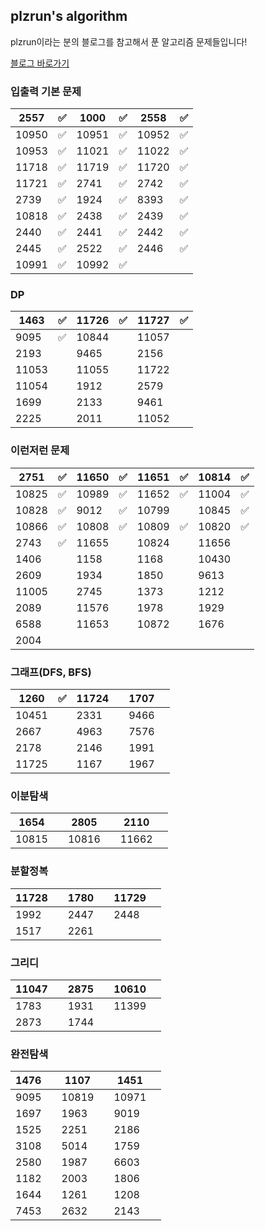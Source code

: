 ## plzrun's algorithm

plzrun이라는 분의 블로그를 참고해서 푼 알고리즘 문제들입니다!

[블로그 바로가기](https://plzrun.tistory.com/entry/%EC%95%8C%EA%B3%A0%EB%A6%AC%EC%A6%98-%EB%AC%B8%EC%A0%9C%ED%92%80%EC%9D%B4PS-%EC%8B%9C%EC%9E%91%ED%95%98%EA%B8%B0)

### 입출력 기본 문제

| 2557  | ✅    | 1000  | ✅    | 2558  | ✅    |
| ----- | ---- | ----- | ---- | ----- | ---- |
| 10950 | ✅    | 10951 | ✅    | 10952 | ✅    |
| 10953 | ✅    | 11021 | ✅    | 11022 | ✅    |
| 11718 | ✅    | 11719 | ✅    | 11720 | ✅    |
| 11721 | ✅    | 2741  | ✅    | 2742  | ✅    |
| 2739  | ✅    | 1924  | ✅    | 8393  | ✅    |
| 10818 | ✅    | 2438  | ✅    | 2439  | ✅    |
| 2440  | ✅    | 2441  | ✅    | 2442  | ✅    |
| 2445  | ✅    | 2522  | ✅    | 2446  | ✅    |
| 10991 | ✅    | 10992 | ✅    |       |      |



### DP

| 1463  | ✅    | 11726 | ✅    | 11727 | ✅    |
| ----- | ---- | ----- | ---- | ----- | ---- |
| 9095  | ✅    | 10844 |      | 11057 |      |
| 2193  |      | 9465  |      | 2156  |      |
| 11053 |      | 11055 |      | 11722 |      |
| 11054 |      | 1912  |      | 2579  |      |
| 1699  |      | 2133  |      | 9461  |      |
| 2225  |      | 2011  |      | 11052 |      |



### 이런저런 문제

| 2751  | ✅    | 11650 | ✅    | 11651 | ✅    | 10814 | ✅    |
| ----- | ---- | ----- | ---- | ----- | ---- | ----- | ---- |
| 10825 | ✅    | 10989 | ✅    | 11652 | ✅    | 11004 | ✅    |
| 10828 | ✅    | 9012  | ✅    | 10799 |      | 10845 | ✅    |
| 10866 | ✅    | 10808 | ✅    | 10809 | ✅    | 10820 | ✅    |
| 2743  | ✅    | 11655 |      | 10824 |      | 11656 |      |
| 1406  |      | 1158  |      | 1168  |      | 10430 |      |
| 2609  |      | 1934  |      | 1850  |      | 9613  |      |
| 11005 |      | 2745  |      | 1373  |      | 1212  |      |
| 2089  |      | 11576 |      | 1978  |      | 1929  |      |
| 6588  |      | 11653 |      | 10872 |      | 1676  |      |
| 2004  |      |       |      |       |      |       |      |



### 그래프(DFS, BFS)

| 1260  | ✅    | 11724 |      | 1707 |      |
| ----- | ---- | ----- | ---- | ---- | ---- |
| 10451 |      | 2331  |      | 9466 |      |
| 2667  |      | 4963  |      | 7576 |      |
| 2178  |      | 2146  |      | 1991 |      |
| 11725 |      | 1167  |      | 1967 |      |



### 이분탐색

| 1654  |      | 2805  |      | 2110  |      |
| ----- | ---- | ----- | ---- | ----- | ---- |
| 10815 |      | 10816 |      | 11662 |      |



### 분할정복

| 11728 |      | 1780 |      | 11729 |      |
| ----- | ---- | ---- | ---- | ----- | ---- |
| 1992  |      | 2447 |      | 2448  |      |
| 1517  |      | 2261 |      |       |      |



### 그리디

| 11047 |      | 2875 |      | 10610 |      |
| ----- | ---- | ---- | ---- | ----- | ---- |
| 1783  |      | 1931 |      | 11399 |      |
| 2873  |      | 1744 |      |       |      |



### 완전탐색

| 1476 |      | 1107  |      | 1451  |      |
| ---- | ---- | ----- | ---- | ----- | ---- |
| 9095 |      | 10819 |      | 10971 |      |
| 1697 |      | 1963  |      | 9019  |      |
| 1525 |      | 2251  |      | 2186  |      |
| 3108 |      | 5014  |      | 1759  |      |
| 2580 |      | 1987  |      | 6603  |      |
| 1182 |      | 2003  |      | 1806  |      |
| 1644 |      | 1261  |      | 1208  |      |
| 7453 |      | 2632  |      | 2143  |      |

